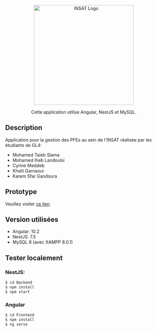 <p align="center">
  <a href="http://www.insat.rnu.tn/" target="blank"><img src="https://lh3.googleusercontent.com/pw/ACtC-3fNlAfdcWb1cwXGIBwdre2S_U9JcfvscU3GaT9oEMjxkKR6zE2Hsfw4uPK49sM7DJzT0QkNc5tE1IHyu0TEhze1lc1IEQVsOEh3Js6U23Uj3V7pFUKoiKytug8VwRfzKqDzi8u9TAc-CnhSP0AXrACl=s943-no?authuser=0" width="320" alt="INSAT Logo" /></a>
</p>


  <p align="center">Cette application utilise Angular, NestJS et MySQL.</p>


## Description

Application pour la gestion des PFEs au sein de l'INSAT réalisée par les étudiants de GL4:
  - Mohamed Taieb Slama
  - Mohamed Iheb Landoulsi
  - Cyrine Meddeb
  - Khalil Garnaoui
  - Karem Sfar Gandoura

## Prototype

Veuillez visiter [ce lien](http://151.80.123.213:3001/).

## Version utilisées

  - Angular: 10.2
  - NestJS: 7.5
  - MySQL 8 (avec XAMPP 8.0.1)

## Tester localement
### NestJS:

```bash
$ cd Backend
$ npm install
$ npm start
```

### Angular

```bash
$ cd Frontend
$ npm install
$ ng serve
```